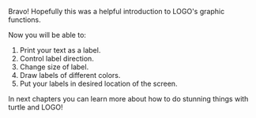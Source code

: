 Bravo! Hopefully this was a helpful introduction to LOGO's graphic functions.

Now you will be able to:

1. Print your text as a label.
2. Control label direction.
3. Change size of label.
4. Draw labels of different colors.
5. Put your labels in desired location of the screen.

In next chapters you can learn more about how to do stunning things with turtle and LOGO!
